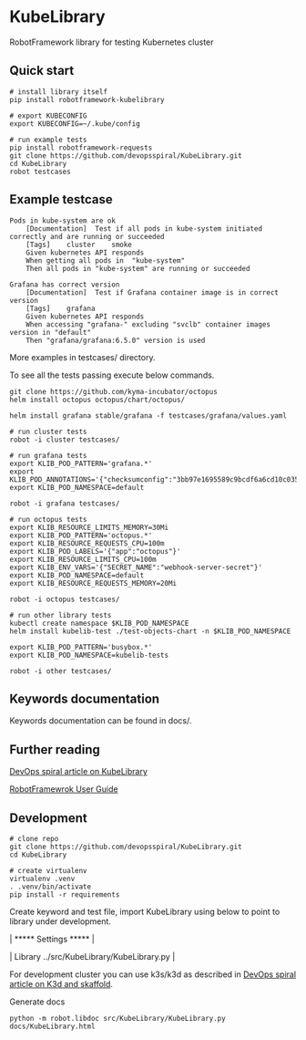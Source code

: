 # KubeLibrary

RobotFramework library for testing Kubernetes cluster

## Quick start

```
# install library itself
pip install robotframework-kubelibrary

# export KUBECONFIG
export KUBECONFIG=~/.kube/config

# run example tests
pip install robotframework-requests
git clone https://github.com/devopsspiral/KubeLibrary.git
cd KubeLibrary
robot testcases
```

## Example testcase

```
Pods in kube-system are ok
    [Documentation]  Test if all pods in kube-system initiated correctly and are running or succeeded
    [Tags]    cluster    smoke
    Given kubernetes API responds
    When getting all pods in  "kube-system"
    Then all pods in "kube-system" are running or succeeded

Grafana has correct version
    [Documentation]  Test if Grafana container image is in correct version
    [Tags]    grafana
    Given kubernetes API responds
    When accessing "grafana-" excluding "svclb" container images version in "default"
    Then "grafana/grafana:6.5.0" version is used

```

More examples in testcases/ directory.

To see all the tests passing execute below commands.

```
git clone https://github.com/kyma-incubator/octopus
helm install octopus octopus/chart/octopus/

helm install grafana stable/grafana -f testcases/grafana/values.yaml

# run cluster tests
robot -i cluster testcases/

# run grafana tests
export KLIB_POD_PATTERN='grafana.*'
export KLIB_POD_ANNOTATIONS='{"checksumconfig":"3bb97e1695589c9bcdf6a6cd10c03517286ab7697626e6f02dd6fb2bc4a27796"}'
export KLIB_POD_NAMESPACE=default

robot -i grafana testcases/

# run octopus tests
export KLIB_RESOURCE_LIMITS_MEMORY=30Mi
export KLIB_POD_PATTERN='octopus.*'
export KLIB_RESOURCE_REQUESTS_CPU=100m
export KLIB_POD_LABELS='{"app":"octopus"}'
export KLIB_RESOURCE_LIMITS_CPU=100m
export KLIB_ENV_VARS='{"SECRET_NAME":"webhook-server-secret"}'
export KLIB_POD_NAMESPACE=default
export KLIB_RESOURCE_REQUESTS_MEMORY=20Mi

robot -i octopus testcases/

# run other library tests
kubectl create namespace $KLIB_POD_NAMESPACE
helm install kubelib-test ./test-objects-chart -n $KLIB_POD_NAMESPACE

export KLIB_POD_PATTERN='busybox.*'
export KLIB_POD_NAMESPACE=kubelib-tests

robot -i other testcases/
```

## Keywords documentation

Keywords documentation can be found in docs/.

## Further reading

[DevOps spiral article on KubeLibrary](https://devopsspiral.com/articles/k8s/robotframework-kubelibrary/)

[RobotFramewrok User Guide](https://robotframework.org/robotframework/latest/RobotFrameworkUserGuide.html)

## Development

```
# clone repo
git clone https://github.com/devopsspiral/KubeLibrary.git
cd KubeLibrary

# create virtualenv
virtualenv .venv
. .venv/bin/activate
pip install -r requirements
```

Create keyword and test file, import KubeLibrary using below to point to library under development.

| ***** Settings ***** |

| Library    ../src/KubeLibrary/KubeLibrary.py |

For development cluster you can use k3s/k3d as described in [DevOps spiral article on K3d and skaffold](https://devopsspiral.com/articles/k8s/k3d-skaffold/).

Generate docs

```
python -m robot.libdoc src/KubeLibrary/KubeLibrary.py docs/KubeLibrary.html
```